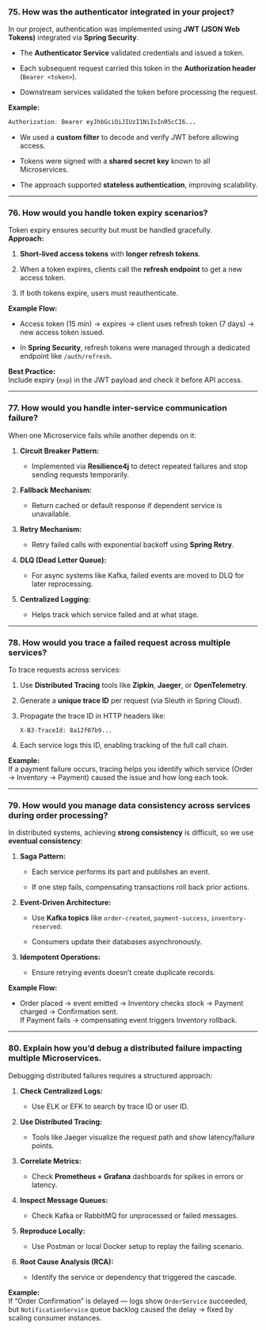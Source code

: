 ### 75. How was the authenticator integrated in your project?

In our project, authentication was implemented using **JWT (JSON Web Tokens)** integrated via **Spring Security**.

- The **Authenticator Service** validated credentials and issued a token.
    
- Each subsequent request carried this token in the **Authorization header** (`Bearer <token>`).
    
- Downstream services validated the token before processing the request.
    

**Example:**

```java
Authorization: Bearer eyJhbGciOiJIUzI1NiIsInR5cCI6...
```

- We used a **custom filter** to decode and verify JWT before allowing access.
    
- Tokens were signed with a **shared secret key** known to all Microservices.
    
- The approach supported **stateless authentication**, improving scalability.
    

---

### 76. How would you handle token expiry scenarios?

Token expiry ensures security but must be handled gracefully.  
**Approach:**

1. **Short-lived access tokens** with **longer refresh tokens**.
    
2. When a token expires, clients call the **refresh endpoint** to get a new access token.
    
3. If both tokens expire, users must reauthenticate.
    

**Example Flow:**

- Access token (15 min) → expires → client uses refresh token (7 days) → new access token issued.
    
- In **Spring Security**, refresh tokens were managed through a dedicated endpoint like `/auth/refresh`.
    

**Best Practice:**  
Include expiry (`exp`) in the JWT payload and check it before API access.

---

### 77. How would you handle inter-service communication failure?

When one Microservice fails while another depends on it:

1. **Circuit Breaker Pattern:**
    
    - Implemented via **Resilience4j** to detect repeated failures and stop sending requests temporarily.
        
2. **Fallback Mechanism:**
    
    - Return cached or default response if dependent service is unavailable.
        
3. **Retry Mechanism:**
    
    - Retry failed calls with exponential backoff using **Spring Retry**.
        
4. **DLQ (Dead Letter Queue):**
    
    - For async systems like Kafka, failed events are moved to DLQ for later reprocessing.
        
5. **Centralized Logging:**
    
    - Helps track which service failed and at what stage.
        

---

### 78. How would you trace a failed request across multiple services?

To trace requests across services:

1. Use **Distributed Tracing** tools like **Zipkin**, **Jaeger**, or **OpenTelemetry**.
    
2. Generate a **unique trace ID** per request (via Sleuth in Spring Cloud).
    
3. Propagate the trace ID in HTTP headers like:
    
    ```
    X-B3-TraceId: 8a12f07b9...
    ```
    
4. Each service logs this ID, enabling tracking of the full call chain.
    

**Example:**  
If a payment failure occurs, tracing helps you identify which service (Order → Inventory → Payment) caused the issue and how long each took.

---

### 79. How would you manage data consistency across services during order processing?

In distributed systems, achieving **strong consistency** is difficult, so we use **eventual consistency**:

1. **Saga Pattern:**
    
    - Each service performs its part and publishes an event.
        
    - If one step fails, compensating transactions roll back prior actions.
        
2. **Event-Driven Architecture:**
    
    - Use **Kafka topics** like `order-created`, `payment-success`, `inventory-reserved`.
        
    - Consumers update their databases asynchronously.
        
3. **Idempotent Operations:**
    
    - Ensure retrying events doesn’t create duplicate records.
        

**Example Flow:**

- Order placed → event emitted → Inventory checks stock → Payment charged → Confirmation sent.  
    If Payment fails → compensating event triggers Inventory rollback.
    

---

### 80. Explain how you’d debug a distributed failure impacting multiple Microservices.

Debugging distributed failures requires a structured approach:

1. **Check Centralized Logs:**
    
    - Use ELK or EFK to search by trace ID or user ID.
        
2. **Use Distributed Tracing:**
    
    - Tools like Jaeger visualize the request path and show latency/failure points.
        
3. **Correlate Metrics:**
    
    - Check **Prometheus + Grafana** dashboards for spikes in errors or latency.
        
4. **Inspect Message Queues:**
    
    - Check Kafka or RabbitMQ for unprocessed or failed messages.
        
5. **Reproduce Locally:**
    
    - Use Postman or local Docker setup to replay the failing scenario.
        
6. **Root Cause Analysis (RCA):**
    
    - Identify the service or dependency that triggered the cascade.
        

**Example:**  
If “Order Confirmation” is delayed — logs show `OrderService` succeeded, but `NotificationService` queue backlog caused the delay → fixed by scaling consumer instances.